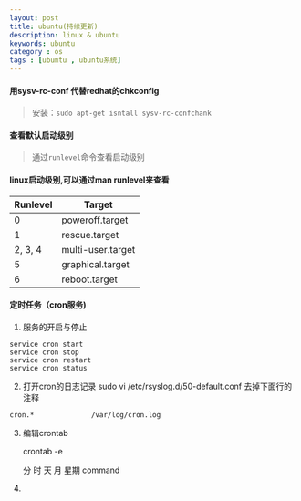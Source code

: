 ```yaml
---
layout: post
title: ubuntu(持续更新)
description: linux & ubuntu
keywords: ubuntu
category : os
tags : [ubumtu , ubuntu系统]
---
```


#### 用sysv-rc-conf 代替redhat的chkconfig
>安装：`sudo apt-get isntall sysv-rc-confchank`

#### 查看默认启动级别
>通过`runlevel`命令查看启动级别

#### linux启动级别,可以通过man runlevel来查看
>
|Runlevel|Target|
|--------|------|
|0|poweroff.target|
|1|rescue.target|
|2, 3, 4|multi-user.target|
|5| graphical.target|
|6|reboot.target|


#### 定时任务（cron服务)
1. 服务的开启与停止
```
service cron start
service cron stop
service cron restart
service cron status
```
2. 打开cron的日志记录
sudo vi /etc/rsyslog.d/50-default.conf
去掉下面行的注释
```
cron.*              /var/log/cron.log
```
3. 编辑crontab

   crontab -e 
   
   分 时 天 月 星期 command
4. 


